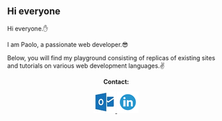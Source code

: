 <h2>Hi everyone </h2>
<p>Hi everyone.✋</p>
<p>I am Paolo, a passionate web developer.😎</p>
<p>Below, you will find my playground consisting of replicas of existing sites and tutorials on various web development languages.✌️</p>
<div align=center>
    <p><strong>Contact:</strong></p>
    <a href="mailto:p.suero@outlook.it">
        <img width=50px  height=50px src="https://github.com/p-suero/p-suero/blob/master/img/outlook.jpg" alt="">
    </a>
    <a href="https://www.linkedin.com/in/paolo-suero/">
        <img width=50px height=50px src="https://github.com/p-suero/p-suero/blob/master/img/linkedin.png" alt="">
    </a>
<div>

